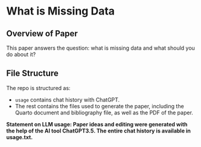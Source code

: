 # What is Missing Data

## Overview of Paper
This paper answers the question: what is missing data and what should you do about it?

## File Structure

The repo is structured as:

-   `usage`  contains chat history with ChatGPT.
-   The rest contains the files used to generate the paper, including the Quarto document and bibliography file, as well as the PDF of the paper.


**Statement on LLM usage: Paper ideas and editing were generated with the help of the AI tool ChatGPT3.5. The entire chat history is available in usage.txt.**
